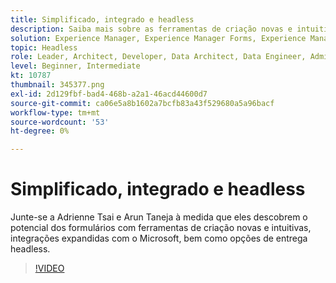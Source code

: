```yaml
---
title: Simplificado, integrado e headless
description: Saiba mais sobre as ferramentas de criação novas e intuitivas do AEM Forms, as integrações expandidas com o Microsoft e as opções de entrega headless.
solution: Experience Manager, Experience Manager Forms, Experience Manager as a Cloud Service
topic: Headless
role: Leader, Architect, Developer, Data Architect, Data Engineer, Admin, User
level: Beginner, Intermediate
kt: 10787
thumbnail: 345377.png
exl-id: 2d129fbf-bad4-468b-a2a1-46acd44600d7
source-git-commit: ca06e5a8b1602a7bcfb83a43f529680a5a96bacf
workflow-type: tm+mt
source-wordcount: '53'
ht-degree: 0%

---
```


# Simplificado, integrado e headless

Junte-se a Adrienne Tsai e Arun Taneja à medida que eles descobrem o potencial dos formulários com ferramentas de criação novas e intuitivas, integrações expandidas com o Microsoft, bem como opções de entrega headless.

>[!VIDEO](https://video.tv.adobe.com/v/345377/?quality=12&learn=on)
